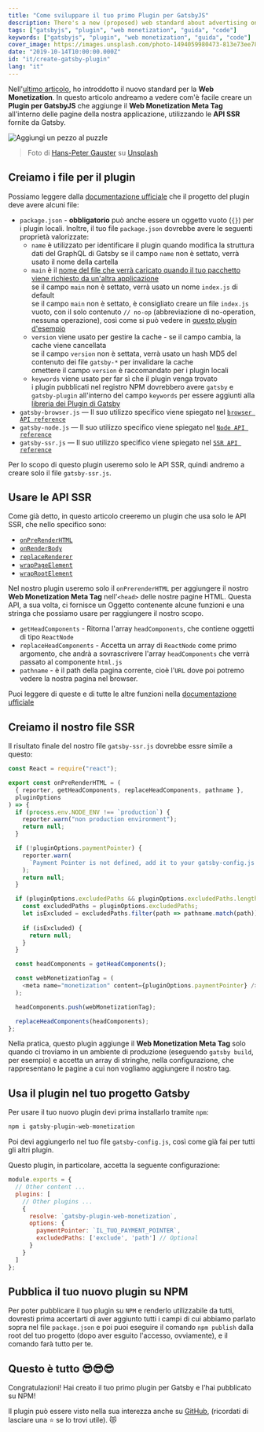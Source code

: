 ```yaml
---
title: "Come sviluppare il tuo primo Plugin per GatsbyJS"
description: There's a new (proposed) web standard about advertising on the web. It's called Web Monetization, let's see what's all about.
tags: ["gatsbyjs", "plugin", "web monetization", "guida", "code"]
keywords: ["gatsbyjs", "plugin", "web monetization", "guida", "code"]
cover_image: https://images.unsplash.com/photo-1494059980473-813e73ee784b?ixlib=rb-1.2.1&ixid=eyJhcHBfaWQiOjEyMDd9&auto=format&fit=crop&w=1049&q=80
date: "2019-10-14T10:00:00.000Z"
id: "it/create-gatsby-plugin"
lang: "it"
---
```


Nell'[ultimo articolo](https://blog.daudr.me/future-of-web-moentizetion), ho introddotto il nuovo standard per la **Web Monetization**. In questo articolo andreamo a vedere com'è facile creare un **Plugin per GatsbyJS** che aggiunge il **Web Monetization Meta Tag** all'interno delle pagine della nostra applicazione, utilizzando le **API SSR** fornite da Gatsby.

![Aggiungi un pezzo al puzzle](https://images.unsplash.com/photo-1494059980473-813e73ee784b?ixlib=rb-1.2.1&ixid=eyJhcHBfaWQiOjEyMDd9&auto=format&fit=crop&w=1049&q=80)

> Foto di [Hans-Peter Gauster](https://unsplash.com/@sloppyperfectionist) su [Unsplash](https://unsplash.com)

## Creiamo i file per il plugin

Possiamo leggere dalla [documentazione ufficiale](https://www.gatsbyjs.org/docs/creating-plugins/) che il progetto del plugin deve avere alcuni file:

- `package.json` - **obbligatorio** può anche essere un oggetto vuoto (`{}`) per i plugin locali.
  Inoltre, il tuo file `package.json` dovrebbe avere le seguenti proprietà valorizzate:
  - `name` è utilizzato per identificare il plugin quando modifica la struttura dati del GraphQL di Gatsby
    se il campo `name` non è settato, verrà usato il nome della cartella
  - `main` è il [nome del file che verrà caricato quando il tuo pacchetto viene richiesto da un'altra applicazione](https://docs.npmjs.com/creating-node-js-modules#create-the-file-that-will-be-loaded-when-your-module-is-required-by-another-application)  
    se il campo `main` non è settato, verrà usato un nome `index.js` di default  
    se il campo `main` non è settato, è consigliato creare un file `index.js` vuoto, con il solo contenuto `// no-op` (abbreviazione di no-operation, nessuna operazione), così come si può vedere in [questo plugin d'esempio](https://github.com/gatsbyjs/gatsby/tree/817a6c14543c73ea8f56c9f93d401b03adb44e9d/packages/gatsby-source-wikipedia)
  - `version` viene usato per gestire la cache - se il campo cambia, la cache viene cancellata  
    se il campo `version` non è settata, verrà usato un hash MD5 del contenuto dei file `gatsby-*` per invalidare la cache  
    omettere il campo `version` è raccomandato per i plugin locali
  - `keywords` viene usato per far sì che il plugin venga trovato  
    i plugin pubblicati nel registro NPM dovrebbero avere `gatsby` e `gatsby-plugin` all'interno del campo `keywords` per essere aggiunti alla [libreria dei Plugin di Gatsby](https://www.gatsbyjs.org/packages/)
- `gatsby-browser.js` — Il suo utilizzo specifico viene spiegato nel [`browser API reference`](https://www.gatsbyjs.org/docs/browser-apis/)
- `gatsby-node.js` — Il suo utilizzo specifico viene spiegato nel [`Node API reference`](https://www.gatsbyjs.org/docs/node-apis/)
- `gatsby-ssr.js` — Il suo utilizzo specifico viene spiegato nel [`SSR API reference`](https://www.gatsbyjs.org/docs/ssr-apis/)

Per lo scopo di questo plugin useremo solo le API SSR, quindi andremo a creare solo il file `gatsby-ssr.js`.

## Usare le API SSR

Come già detto, in questo articolo creeremo un plugin che usa solo le API SSR, che nello specifico sono:

- [`onPreRenderHTML`](https://www.gatsbyjs.org/docs/ssr-apis/#onPreRenderHTML)
- [`onRenderBody`](https://www.gatsbyjs.org/docs/ssr-apis/#onRenderBody)
- [`replaceRenderer`](https://www.gatsbyjs.org/docs/ssr-apis/#replaceRenderer)
- [`wrapPageElement`](https://www.gatsbyjs.org/docs/ssr-apis/#wrapPageElement)
- [`wrapRootElement`](https://www.gatsbyjs.org/docs/ssr-apis/#wrapRootElement)

Nel nostro plugin useremo solo il `onPrerenderHTML` per aggiungere il nostro **Web Monetization Meta Tag** nell'`<head>` delle nostre pagine HTML.
Questa API, a sua volta, ci fornisce un Oggetto contenente alcune funzioni e una stringa che possiamo usare per raggiungere il nostro scopo.

- `getHeadComponents` - Ritorna l'array `headComponents`, che contiene oggetti di tipo `ReactNode`
- `replaceHeadComponents` - Accetta un array di `ReactNode` come primo argomento, che andrà a sovrascrivere l'array `headComponents` che verrà passato al componente `html.js`
- `pathname` - è il path della pagina corrente, cioè l'`URL` dove poi potremo vedere la nostra pagina nel browser.

Puoi leggere di queste e di tutte le altre funzioni nella [documentazione ufficiale](https://www.gatsbyjs.org/docs/ssr-apis/)

## Creiamo il nostro file SSR

Il risultato finale del nostro file `gatsby-ssr.js` dovrebbe essre simile a questo:

```javascript
const React = require("react");

export const onPreRenderHTML = (
  { reporter, getHeadComponents, replaceHeadComponents, pathname },
  pluginOptions
) => {
  if (process.env.NODE_ENV !== `production`) {
    reporter.warn("non production environment");
    return null;
  }

  if (!pluginOptions.paymentPointer) {
    reporter.warn(
      `Payment Pointer is not defined, add it to your gatsby-config.js file.`
    );
    return null;
  }

  if (pluginOptions.excludedPaths && pluginOptions.excludedPaths.length > 0) {
    const excludedPaths = pluginOptions.excludedPaths;
    let isExcluded = excludedPaths.filter(path => pathname.match(path)).length > 0;
  
    if (isExcluded) {
      return null;
    }
  }

  const headComponents = getHeadComponents();

  const webMonetizationTag = (
    <meta name="monetization" content={pluginOptions.paymentPointer} />
  );

  headComponents.push(webMonetizationTag);

  replaceHeadComponents(headComponents);
};
```

Nella pratica, questo plugin aggiunge il **Web Monetization Meta Tag** solo quando ci troviamo in un ambiente di produzione (eseguendo `gatsby build`, per esempio) e accetta un array di stringhe, nella configurazione, che rappresentano le pagine a cui non vogliamo aggiungere il nostro tag.

## Usa il plugin nel tuo progetto Gatsby

Per usare il tuo nuovo plugin devi prima installarlo tramite `npm`:

```bash
npm i gatsby-plugin-web-monetization
```

Poi devi aggiungerlo nel tuo file `gatsby-config.js`, così come già fai per tutti gli altri plugin.

Questo plugin, in particolare, accetta la seguente configurazione:

```javascript
module.exports = {
  // Other content ...
  plugins: [
    // Other plugins ...
    {
      resolve: `gatsby-plugin-web-monetization`,
      options: {
        paymentPointer: `IL_TUO_PAYMENT_POINTER`,
        excludedPaths: ['exclude', 'path'] // Optional
      }
    }
  ]
};
```

## Pubblica il tuo nuovo plugin su NPM

Per poter pubblicare il tuo plugin su `NPM` e renderlo utilizzabile da tutti, dovresti prima accertarti di aver aggiunto tutti i campi di cui abbiamo parlato sopra nel file `package.json` e poi puoi eseguire il comando `npm publish` dalla root del tuo progetto (dopo aver esguito l'accesso, ovviamente), e il comando farà tutto per te.

## Questo è tutto 😎😎😎

Congratulazioni! Hai creato il tuo primo plugin per Gatsby e l'hai pubblicato su NPM!

Il plugin può essere visto nella sua interezza anche su [GitHub](https://github.com/Daudr/gatsby-plugin-web-monetization), (ricordati di lasciare una ⭐ se lo trovi utile). 😻
